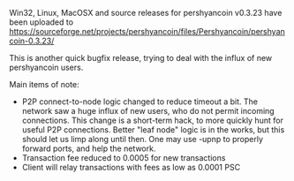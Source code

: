 Win32, Linux, MacOSX and source releases for pershyancoin v0.3.23 have been uploaded to
https://sourceforge.net/projects/pershyancoin/files/Pershyancoin/pershyancoin-0.3.23/

This is another quick bugfix release, trying to deal with the influx of new pershyancoin users.

Main items of note:

* P2P connect-to-node logic changed to reduce timeout a bit.  The network saw a huge influx of new users, who do not permit incoming connections.  This change is a short-term hack, to more quickly hunt for useful P2P connections.  Better "leaf node" logic is in the works, but this should let us limp along until then.  One may use -upnp to properly forward ports, and help the network.
* Transaction fee reduced to 0.0005 for new transactions
* Client will relay transactions with fees as low as 0.0001 PSC
